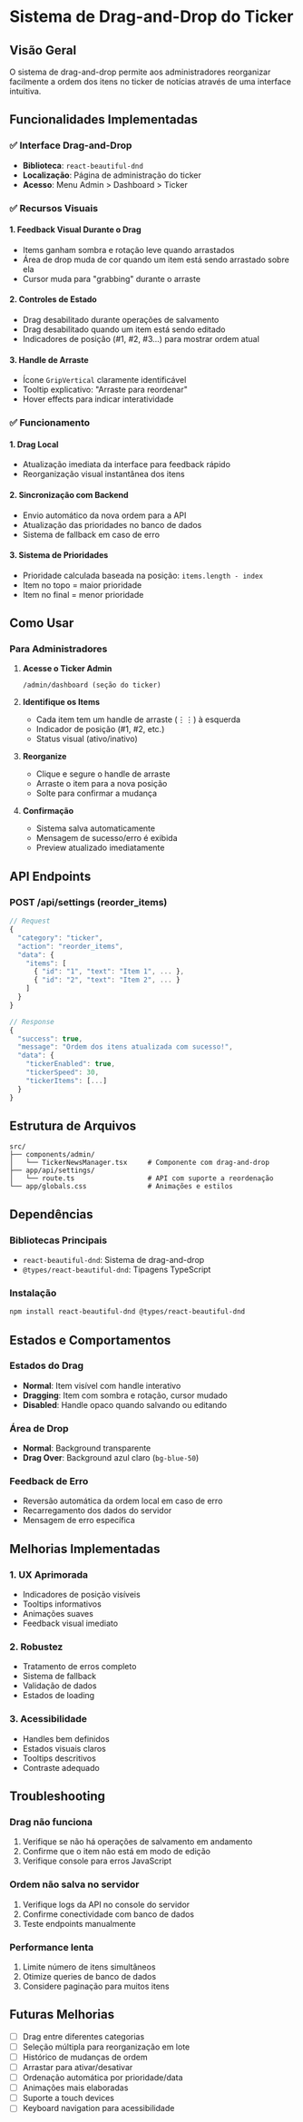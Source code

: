 # Sistema de Drag-and-Drop do Ticker

## Visão Geral

O sistema de drag-and-drop permite aos administradores reorganizar facilmente a ordem dos itens no ticker de notícias através de uma interface intuitiva.

## Funcionalidades Implementadas

### ✅ Interface Drag-and-Drop
- **Biblioteca**: `react-beautiful-dnd`
- **Localização**: Página de administração do ticker
- **Acesso**: Menu Admin > Dashboard > Ticker

### ✅ Recursos Visuais

#### 1. Feedback Visual Durante o Drag
- Items ganham sombra e rotação leve quando arrastados
- Área de drop muda de cor quando um item está sendo arrastado sobre ela
- Cursor muda para "grabbing" durante o arraste

#### 2. Controles de Estado
- Drag desabilitado durante operações de salvamento
- Drag desabilitado quando um item está sendo editado
- Indicadores de posição (#1, #2, #3...) para mostrar ordem atual

#### 3. Handle de Arraste
- Ícone `GripVertical` claramente identificável
- Tooltip explicativo: "Arraste para reordenar"
- Hover effects para indicar interatividade

### ✅ Funcionamento

#### 1. Drag Local
- Atualização imediata da interface para feedback rápido
- Reorganização visual instantânea dos itens

#### 2. Sincronização com Backend
- Envio automático da nova ordem para a API
- Atualização das prioridades no banco de dados
- Sistema de fallback em caso de erro

#### 3. Sistema de Prioridades
- Prioridade calculada baseada na posição: `items.length - index`
- Item no topo = maior prioridade
- Item no final = menor prioridade

## Como Usar

### Para Administradores

1. **Acesse o Ticker Admin**
   ```
   /admin/dashboard (seção do ticker)
   ```

2. **Identifique os Items**
   - Cada item tem um handle de arraste (⋮⋮) à esquerda
   - Indicador de posição (#1, #2, etc.)
   - Status visual (ativo/inativo)

3. **Reorganize**
   - Clique e segure o handle de arraste
   - Arraste o item para a nova posição
   - Solte para confirmar a mudança

4. **Confirmação**
   - Sistema salva automaticamente
   - Mensagem de sucesso/erro é exibida
   - Preview atualizado imediatamente

## API Endpoints

### POST /api/settings (reorder_items)

```typescript
// Request
{
  "category": "ticker",
  "action": "reorder_items",
  "data": {
    "items": [
      { "id": "1", "text": "Item 1", ... },
      { "id": "2", "text": "Item 2", ... }
    ]
  }
}

// Response
{
  "success": true,
  "message": "Ordem dos itens atualizada com sucesso!",
  "data": {
    "tickerEnabled": true,
    "tickerSpeed": 30,
    "tickerItems": [...]
  }
}
```

## Estrutura de Arquivos

```
src/
├── components/admin/
│   └── TickerNewsManager.tsx     # Componente com drag-and-drop
├── app/api/settings/
│   └── route.ts                  # API com suporte a reordenação
└── app/globals.css               # Animações e estilos
```

## Dependências

### Bibliotecas Principais
- `react-beautiful-dnd`: Sistema de drag-and-drop
- `@types/react-beautiful-dnd`: Tipagens TypeScript

### Instalação
```bash
npm install react-beautiful-dnd @types/react-beautiful-dnd
```

## Estados e Comportamentos

### Estados do Drag
- **Normal**: Item visível com handle interativo
- **Dragging**: Item com sombra e rotação, cursor mudado
- **Disabled**: Handle opaco quando salvando ou editando

### Área de Drop
- **Normal**: Background transparente
- **Drag Over**: Background azul claro (`bg-blue-50`)

### Feedback de Erro
- Reversão automática da ordem local em caso de erro
- Recarregamento dos dados do servidor
- Mensagem de erro específica

## Melhorias Implementadas

### 1. UX Aprimorada
- Indicadores de posição visíveis
- Tooltips informativos
- Animações suaves
- Feedback visual imediato

### 2. Robustez
- Tratamento de erros completo
- Sistema de fallback
- Validação de dados
- Estados de loading

### 3. Acessibilidade
- Handles bem definidos
- Estados visuais claros
- Tooltips descritivos
- Contraste adequado

## Troubleshooting

### Drag não funciona
1. Verifique se não há operações de salvamento em andamento
2. Confirme que o item não está em modo de edição
3. Verifique console para erros JavaScript

### Ordem não salva no servidor
1. Verifique logs da API no console do servidor
2. Confirme conectividade com banco de dados
3. Teste endpoints manualmente

### Performance lenta
1. Limite número de itens simultâneos
2. Otimize queries de banco de dados
3. Considere paginação para muitos itens

## Futuras Melhorias

- [ ] Drag entre diferentes categorias
- [ ] Seleção múltipla para reorganização em lote
- [ ] Histórico de mudanças de ordem
- [ ] Arrastar para ativar/desativar
- [ ] Ordenação automática por prioridade/data
- [ ] Animações mais elaboradas
- [ ] Suporte a touch devices
- [ ] Keyboard navigation para acessibilidade
